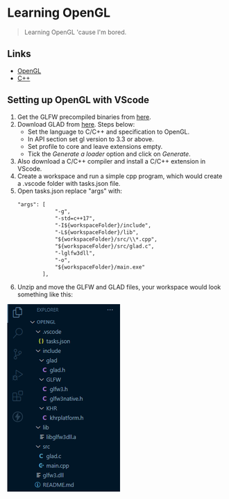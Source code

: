 # Learning OpenGL
> Learning OpenGL 'cause I'm bored.

## Links
- [OpenGL](https://learnopengl.com/)
- [C++](https://www.learncpp.com/)

## Setting up OpenGL with VScode
1. Get the GLFW precompiled binaries from [here](https://www.glfw.org/download.html).
2. Download GLAD from [here](https://glad.dav1d.de/). Steps below: 
   - Set the language to C/C++ and specification to OpenGL.
   - In API section set gl version to 3.3 or above.
   - Set profile to core and leave extensions empty.
   - Tick the *Generate a loader* option and click on *Generate*.
3. Also download a C/C++ compiler and install a C/C++ extension in VScode.
4. Create a workspace and run a simple cpp program, which would create a .vscode folder with tasks.json file.
5. Open tasks.json replace "args" with: 
    ```
    "args": [
                "-g",
                "-std=c++17",
                "-I${workspaceFolder}/include",
                "-L${workspaceFolder}/lib",
                "${workspaceFolder}/src/\\*.cpp",
                "${workspaceFolder}/src/glad.c",
                "-lglfw3dll",
                "-o",
                "${workspaceFolder}/main.exe"
            ],
    ```
6. Unzip and move the GLFW and GLAD files, your workspace would look something like this:

![Final Workspace](./final%20workspace.PNG)
